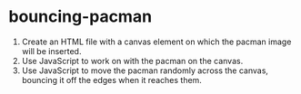 # bouncing-pacman

1. Create an HTML file with a canvas element on which the pacman image will be inserted.
2. Use JavaScript to work on with the pacman on the canvas.
3. Use JavaScript to move the pacman randomly across the canvas, bouncing it off the edges when it reaches them.
